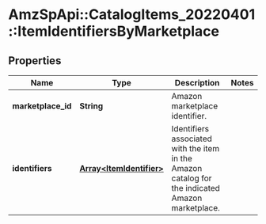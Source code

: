 # AmzSpApi::CatalogItems_20220401::ItemIdentifiersByMarketplace

## Properties
Name | Type | Description | Notes
------------ | ------------- | ------------- | -------------
**marketplace_id** | **String** | Amazon marketplace identifier. | 
**identifiers** | [**Array&lt;ItemIdentifier&gt;**](ItemIdentifier.md) | Identifiers associated with the item in the Amazon catalog for the indicated Amazon marketplace. | 

